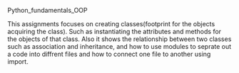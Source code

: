 Python_fundamentals_OOP

This assignments focuses on creating classes(footprint for the objects acquiring the class). Such as instantiating the attributes and methods for the objects of that class. Also it shows the relationship between two classes such as association and inheritance, and how to use modules to seprate out a code into diffrent files and how to connect one file to another using import. 
